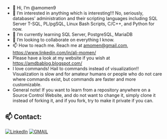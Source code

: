 - 👋 Hi, I’m @amomen9
- 👀 I’m interested in anything which is interesting!!! No, seriously, databases' administration and their scripting languages including SQL Server T-SQL, PL/pgSQL, Linux Bash Scripts, C/C++, and Python for now.
- 🌱 I’m currently learning SQL Server, PostgreSQL, MariaDB
- 💞️ I’m looking to collaborate on everything I know.
- 📫 How to reach me. Reach me at amomen@gmail.com, https://www.linkedin.com/in/ali-momen/
- Please have a look at my website if you wish at https://amdbablog.blogspot.com/
- I love commands! Hail to commands instead of visualization!! Visualization is slow and for amateur humans or people who do not care where commands exist, but commands are faster and more customizable.
- General note! If you want to learn from a repository anywhere on a Source Control Website, and do not want to change it, simply clone it instead of forking it, and if you fork, try to make it private if you can.

<!---
amomen9/amomen9 is a ✨ special ✨ repository because its `README.md` (this file) appears on your GitHub profile.
You can click the Preview link to take a look at your changes.
--->



## 📫 Contact:
<a href="https://www.linkedin.com/in/ali-momen/" target="_blank"><img alt="LinkedIn" src="https://img.shields.io/badge/linkedin-%230077B5.svg?&style=for-the-badge&logo=linkedin&logoColor=white" /></a>
<a href="mailto:amomen@gmail.com" target="_blank"><img alt="GMAIL" src="https://img.shields.io/badge/Gmail-%23EA5345.svg?&style=for-the-badge&logo=Gmail&logoColor=white" /></a>



